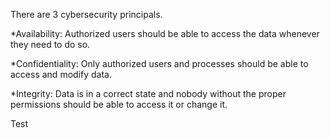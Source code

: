 
There are 3 cybersecurity principals.

*Availability: 	Authorized users should be able to access the data whenever they need to do so.

*Confidentiality: Only authorized users and processes should be able to access and modify data.

*Integrity: Data is in a correct state and nobody without the proper permissions should be able to access it or change it.

Test

		
